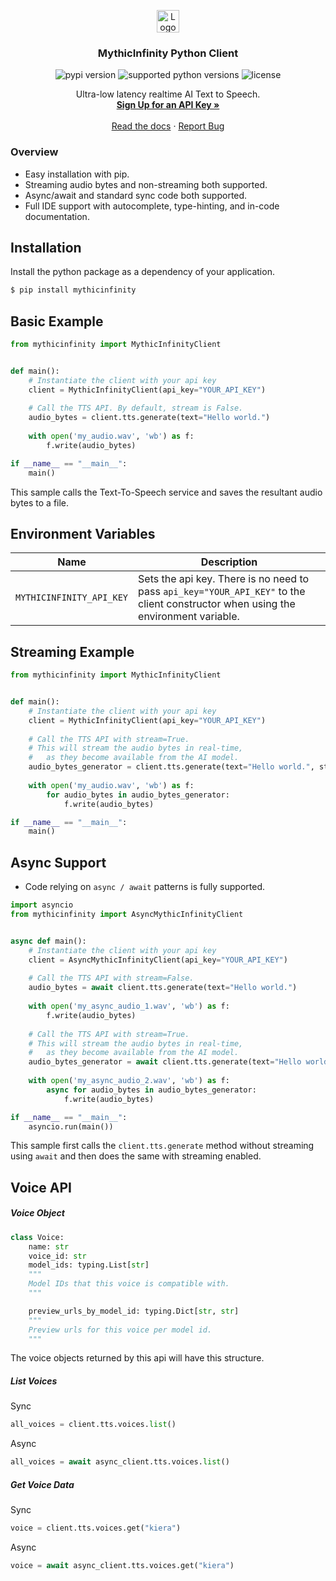 <!-- PROJECT LOGO -->

<p align="center">
  <a href="https://www.mythicinfinity.com">
    <img src="https://www.mythicinfinity.com/app/assets/email-logo.png" 
     alt="Logo" height="36">
  </a>

  <h3 align="center">MythicInfinity Python Client</h3>

  <p align="center">
    <img src="https://img.shields.io/pypi/v/mythicinfinity" alt="pypi version" />
    <img src="https://img.shields.io/pypi/pyversions/mythicinfinity" alt="supported python versions" />
    <img src="https://img.shields.io/github/license/mythicinfinity/mythicinfinity-python" alt="license">
  </p>

  <p align="center">
    Ultra-low latency realtime AI Text to Speech.
    <br />
    <a href="https://www.mythicinfinity.com/app/register"><strong>Sign Up for an API Key »</strong></a>
    <br />
    <br />
    <a href="https://www.mythicinfinity.com/docs">Read the docs</a>
    ·
    <a href="https://github.com/mythicinfinity/mythicinfinity-python/issues">Report Bug</a>
  </p>
</p>

### Overview

 - Easy installation with pip.
 - Streaming audio bytes and non-streaming both supported.
 - Async/await and standard sync code both supported.
 - Full IDE support with autocomplete, type-hinting, and in-code documentation.

## Installation

Install the python package as a dependency of your application.

```bash
$ pip install mythicinfinity
```

## Basic Example

```python
from mythicinfinity import MythicInfinityClient


def main():
    # Instantiate the client with your api key
    client = MythicInfinityClient(api_key="YOUR_API_KEY")
    
    # Call the TTS API. By default, stream is False.
    audio_bytes = client.tts.generate(text="Hello world.")
    
    with open('my_audio.wav', 'wb') as f:
        f.write(audio_bytes)

if __name__ == "__main__":
    main()
```

This sample calls the Text-To-Speech service and saves the resultant audio bytes to a file.

## Environment Variables

| Name   | Description |
| -------- | ------- |
| `MYTHICINFINITY_API_KEY`  | Sets the api key. There is no need to pass `api_key="YOUR_API_KEY"` to the client constructor when using the environment variable. |

## Streaming Example

```python
from mythicinfinity import MythicInfinityClient


def main():
    # Instantiate the client with your api key
    client = MythicInfinityClient(api_key="YOUR_API_KEY")
    
    # Call the TTS API with stream=True.
    # This will stream the audio bytes in real-time, 
    #   as they become available from the AI model.
    audio_bytes_generator = client.tts.generate(text="Hello world.", stream=True)
    
    with open('my_audio.wav', 'wb') as f:
        for audio_bytes in audio_bytes_generator:
            f.write(audio_bytes)

if __name__ == "__main__":
    main()
```


## Async Support

- Code relying on `async / await` patterns is fully supported.

```python
import asyncio
from mythicinfinity import AsyncMythicInfinityClient


async def main():
    # Instantiate the client with your api key
    client = AsyncMythicInfinityClient(api_key="YOUR_API_KEY")
    
    # Call the TTS API with stream=False.
    audio_bytes = await client.tts.generate(text="Hello world.")
    
    with open('my_async_audio_1.wav', 'wb') as f:
        f.write(audio_bytes)
    
    # Call the TTS API with stream=True.
    # This will stream the audio bytes in real-time, 
    #   as they become available from the AI model.
    audio_bytes_generator = await client.tts.generate(text="Hello world.", stream=True)
    
    with open('my_async_audio_2.wav', 'wb') as f:
        async for audio_bytes in audio_bytes_generator:
            f.write(audio_bytes)

if __name__ == "__main__":
    asyncio.run(main())
```

This sample first calls the `client.tts.generate` method without streaming using `await` and then does the same with 
streaming enabled.

## Voice API

##### Voice Object

```python
class Voice:
    name: str
    voice_id: str
    model_ids: typing.List[str]
    """
    Model IDs that this voice is compatible with.
    """

    preview_urls_by_model_id: typing.Dict[str, str]
    """
    Preview urls for this voice per model id.
    """
```

The voice objects returned by this api will have this structure.

##### List Voices

Sync
```python
all_voices = client.tts.voices.list()
```

Async
```python
all_voices = await async_client.tts.voices.list()
```

##### Get Voice Data

Sync
```python
voice = client.tts.voices.get("kiera")
```

Async
```python
voice = await async_client.tts.voices.get("kiera")
```